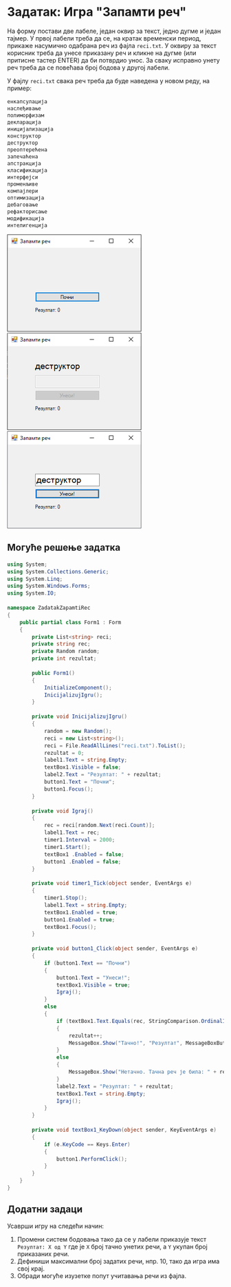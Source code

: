 # Задатак: Игра "Запамти реч"

На форму постави две лабеле, један оквир за текст, једно дугме и један тајмер.
У првој лабели треба да се, на кратак временски период, прикаже насумично
одабрана реч из фајла `reci.txt`. У оквиру за текст корисник треба да унесе
приказану реч и кликне на дугме (или притисне тастер ENTER) да би потврдио
унос. За сваку исправно унету реч треба да се повећава број бодова у другој
лабели.

У фајлу `reci.txt` свака реч треба да буде наведена у новом реду, на пример:

```text
енкапсулација
наслеђивање
полиморфизам
декларација
иницијализација
конструктор
деструктор
преоптерећена
запечаћена
апстракција
класификација
интерфејси
променљиве
компајлери
оптимизација
дебаговање
рефакторисање
модификација
интелигенција
```

![Задатак - Игра "Запамти реч"](./images/zadatak_memorija1.png)
![Задатак - Игра "Запамти реч"](./images/zadatak_memorija2.png)
![Задатак - Игра "Запамти реч"](./images/zadatak_memorija3.png)

## Могуће решење задатка

```cs
using System;
using System.Collections.Generic;
using System.Linq;
using System.Windows.Forms;
using System.IO;

namespace ZadatakZapamtiRec
{
    public partial class Form1 : Form
    {
        private List<string> reci;
        private string rec;
        private Random random;
        private int rezultat;

        public Form1()
        {
            InitializeComponent();
            InicijalizujIgru();
        }

        private void InicijalizujIgru()
        {
            random = new Random();
            reci = new List<string>();
            reci = File.ReadAllLines("reci.txt").ToList();
            rezultat = 0;
            label1.Text = string.Empty;
            textBox1.Visible = false;
            label2.Text = "Резултат: " + rezultat;
            button1.Text = "Почни";
            button1.Focus();
        }

        private void Igraj()
        {
            rec = reci[random.Next(reci.Count)];
            label1.Text = rec;
            timer1.Interval = 2000;
            timer1.Start();
            textBox1 .Enabled = false;
            button1 .Enabled = false;
        }

        private void timer1_Tick(object sender, EventArgs e)
        {
            timer1.Stop();
            label1.Text = string.Empty;
            textBox1.Enabled = true;
            button1.Enabled = true;
            textBox1.Focus();
        }

        private void button1_Click(object sender, EventArgs e)
        {
            if (button1.Text == "Почни")
            {
                button1.Text = "Унеси!";
                textBox1.Visible = true;
                Igraj();
            }
            else
            {
                if (textBox1.Text.Equals(rec, StringComparison.OrdinalIgnoreCase))
                {
                    rezultat++;
                    MessageBox.Show("Тачно!", "Резултат", MessageBoxButtons.OK, MessageBoxIcon.Information);
                }
                else
                {
                    MessageBox.Show("Нетачно. Тачна реч је била: " + rec, "Резултат", MessageBoxButtons.OK, MessageBoxIcon.Information);
                }
                label2.Text = "Резултат: " + rezultat;
                textBox1.Text = string.Empty;
                Igraj();
            }
        }

        private void textBox1_KeyDown(object sender, KeyEventArgs e)
        {
            if (e.KeyCode == Keys.Enter)
            {
                button1.PerformClick();
            }    
        }
    }
}
```

## Додатни задаци

Усаврши игру на следећи начин:

1. Промени систем бодовања тако да се у лабели приказује текст `Резултат: Х од Y`
где је `Х` број тачно унетих речи, а `Y` укупан број приказаних речи.
2. Дефиниши максимални број задатих речи, нпр. 10, тако да игра има свој крај.
3. Обради могуће изузетке попут учитавања речи из фајла.
